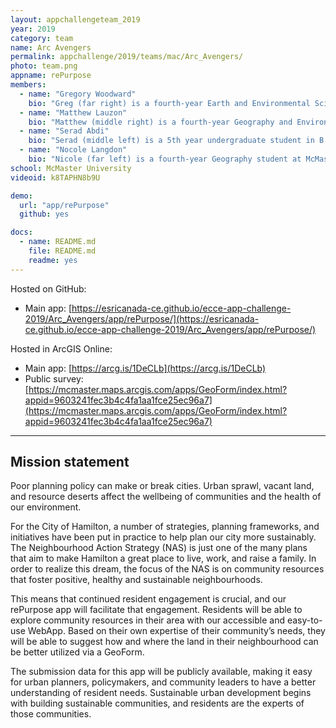 ```yaml
---
layout: appchallengeteam_2019
year: 2019
category: team
name: Arc Avengers
permalink: appchallenge/2019/teams/mac/Arc_Avengers/
photo: team.png
appname: rePurpose
members:
  - name: "Gregory Woodward"
    bio: "Greg (far right) is a fourth-year Earth and Environmental Science Student at McMaster University. He is pursuing a minor in GIS and competing in the App challenge for the first time. His interests are in hydrology, environmental contamination and assessment as well as how using GIS can help to make more informed decisions about environmental remediation. Outside of academics he enjoys rowing, yoga and volunteering with youth at the local community centre."
  - name: "Matthew Lauzon"
    bio: "Matthew (middle right) is a fourth-year Geography and Environmental Science major at McMaster. He is pursuing a minor is GIS and competing in the App Challenge for the first time. He has had the opportunity to work in an ecology lab using remote sensing to detect invasive grass distributions across southern Ontario. He has a strong passion for the environment and sustainable development and hopes to use his GIS skills to influence future development projects. Matthew enjoys rowing, camping and hiking, as well as fixing up old cars."
  - name: "Serad Abdi"
    bio: "Serad (middle left) is a 5th year undergraduate student in B.Sc Hons Environmental Science and Geography who is pursuing a minor in GIS. She is very interested in hydrology, renewable energy resources as well as exploring how various technologies like GIS can help improve our carbon footprints. Outside of her academic interests she enjoys reading, playing soccer, and watching nature documentaries. This is her second time competing in the app challenge."
  - name: "Nocole Langdon"
    bio: "Nicole (far left) is a fourth-year Geography student at McMaster University who is pursuing a minor in GIS. She is currently doing her undergraduate thesis on food accessibility and urban agriculture in Hamilton, Ontario. This year is her first time competing in the app challenge. Beyond the classroom, Nicole has a passion for technology and volunteering in her community."
school: McMaster University
videoid: k8TAPHN8b9U

demo:
  url: "app/rePurpose"
  github: yes

docs:
  - name: README.md
    file: README.md
    readme: yes
---
```


Hosted on GitHub:

- Main app: [https://esricanada-ce.github.io/ecce-app-challenge-2019/Arc_Avengers/app/rePurpose/](https://esricanada-ce.github.io/ecce-app-challenge-2019/Arc_Avengers/app/rePurpose/)

Hosted in ArcGIS Online:

- Main app: [https://arcg.is/1DeCLb](https://arcg.is/1DeCLb)
- Public survey: [https://mcmaster.maps.arcgis.com/apps/GeoForm/index.html?appid=9603241fec3b4c4fa1aa1fce25ec96a7](https://mcmaster.maps.arcgis.com/apps/GeoForm/index.html?appid=9603241fec3b4c4fa1aa1fce25ec96a7)

---

## Mission statement

Poor planning policy can make or break cities. Urban sprawl, vacant land, and resource deserts affect the wellbeing of communities and the health of our environment.

For the City of Hamilton, a number of strategies, planning frameworks, and initiatives have been put in practice to help plan our city more sustainably. The Neighbourhood Action Strategy (NAS) is just one of the many plans that aim to make Hamilton a great place to live, work, and raise a family. In order to realize this dream, the focus of the NAS is on community resources that foster positive, healthy and sustainable neighbourhoods.

This means that continued resident engagement is crucial, and our rePurpose app will facilitate that engagement. Residents will be able to explore community resources in their area with our accessible and easy-to-use WebApp. Based on their own expertise of their community’s needs, they will be able to suggest how and where the land in their neighbourhood can be better utilized via a GeoForm.

The submission data for this app will be publicly available, making it easy for urban planners, policymakers, and community leaders to have a better understanding of resident needs. Sustainable urban development begins with building sustainable communities, and residents are the experts of those communities.
